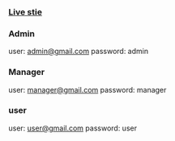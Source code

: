 ### [Live stie](https://smooth-hotel.netlify.app/)

### Admin

user: admin@gmail.com
password: admin

### Manager

user: manager@gmail.com
password: manager

### user

user: user@gmail.com
password: user

